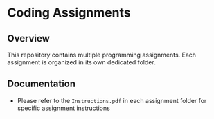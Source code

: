 # Coding Assignments

## Overview
This repository contains multiple programming assignments. Each assignment is organized in its own dedicated folder.

## Documentation
- Please refer to the `Instructions.pdf` in each assignment folder for specific assignment instructions

